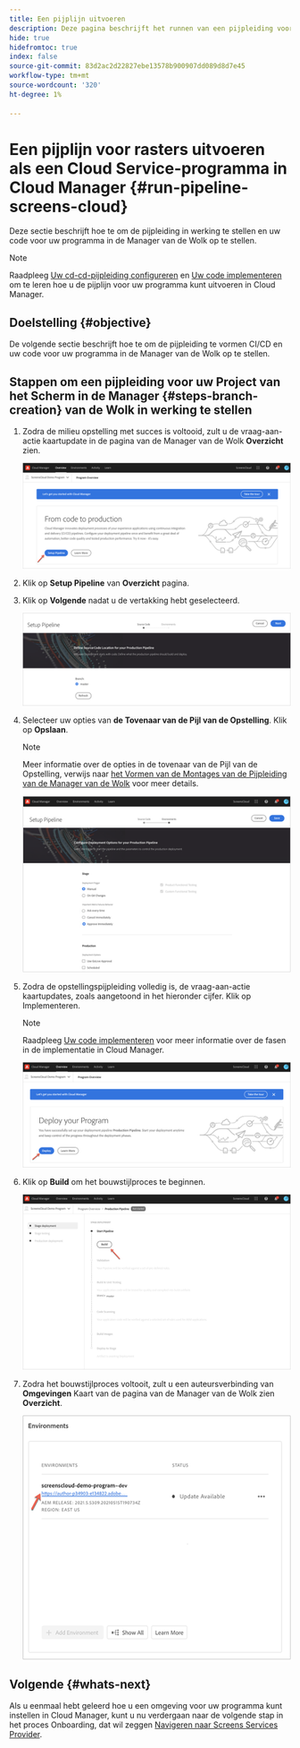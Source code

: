 ```yaml
---
title: Een pijplijn uitvoeren
description: Deze pagina beschrijft het runnen van een pijpleiding voor Schermen als project van de Cloud Service in de Manager van de Wolk.
hide: true
hidefromtoc: true
index: false
source-git-commit: 83d2ac2d22827ebe13578b900907dd089d8d7e45
workflow-type: tm+mt
source-wordcount: '320'
ht-degree: 1%

---
```



# Een pijplijn voor rasters uitvoeren als een Cloud Service-programma in Cloud Manager {#run-pipeline-screens-cloud}

Deze sectie beschrijft hoe te om de pijpleiding in werking te stellen en uw code voor uw programma in de Manager van de Wolk op te stellen.

>[!NOTE]
>Raadpleeg [Uw cd-cd-pijpleiding configureren](https://experienceleague.adobe.com/docs/experience-manager-cloud-service/implementing/using-cloud-manager/configure-pipeline.html?lang=en) en [Uw code implementeren](https://experienceleague.adobe.com/docs/experience-manager-cloud-service/implementing/using-cloud-manager/deploy-code.html?lang=en) om te leren hoe u de pijplijn voor uw programma kunt uitvoeren in Cloud Manager.

## Doelstelling {#objective}

De volgende sectie beschrijft hoe te om de pijpleiding te vormen CI/CD en uw code voor uw programma in de Manager van de Wolk op te stellen.

## Stappen om een pijpleiding voor uw Project van het Scherm in de Manager {#steps-branch-creation} van de Wolk in werking te stellen

1. Zodra de milieu opstelling met succes is voltooid, zult u de vraag-aan-actie kaartupdate in de pagina van de Manager van de Wolk **Overzicht** zien.

   ![afbeelding](/help/screens-cloud/assets/onboarding/add-environ3.png)

1. Klik op **Setup Pipeline** van **Overzicht** pagina.

1. Klik op **Volgende** nadat u de vertakking hebt geselecteerd.

   ![afbeelding](/help/screens-cloud/assets/onboarding/run-pipeline1.png)

1. Selecteer uw opties van **de Tovenaar van de Pijl van de Opstelling**. Klik op **Opslaan**.

   >[!NOTE]
   >Meer informatie over de opties in de tovenaar van de Pijl van de Opstelling, verwijs naar [het Vormen van de Montages van de Pijpleiding van de Manager van de Wolk](https://experienceleague.adobe.com/docs/experience-manager-cloud-service/implementing/using-cloud-manager/configure-pipeline.html?lang=en) voor meer details.

   ![afbeelding](/help/screens-cloud/assets/onboarding/run-pipeline2-a.png)

1. Zodra de opstellingspijpleiding volledig is, de vraag-aan-actie kaartupdates, zoals aangetoond in het hieronder cijfer. Klik op Implementeren.

   >[!NOTE]
   >Raadpleeg [Uw code implementeren](https://experienceleague.adobe.com/docs/experience-manager-cloud-service/implementing/using-cloud-manager/deploy-code.html?lang=en) voor meer informatie over de fasen in de implementatie in Cloud Manager.

   ![afbeelding](/help/screens-cloud/assets/onboarding/run-pipeline3.png)

1. Klik op **Build** om het bouwstijlproces te beginnen.

   ![afbeelding](/help/screens-cloud/assets/onboarding/run-pipeline4.png)

1. Zodra het bouwstijlproces voltooit, zult u een auteursverbinding van **Omgevingen** Kaart van de pagina van de Manager van de Wolk zien **Overzicht**.

   ![afbeelding](/help/screens-cloud/assets/onboarding/run-pipeline5.png)

## Volgende {#whats-next}

Als u eenmaal hebt geleerd hoe u een omgeving voor uw programma kunt instellen in Cloud Manager, kunt u nu verdergaan naar de volgende stap in het proces Onboarding, dat wil zeggen [Navigeren naar Screens Services Provider](/help/screens-cloud/configuring/navigating-to-screens-services-provider.md).